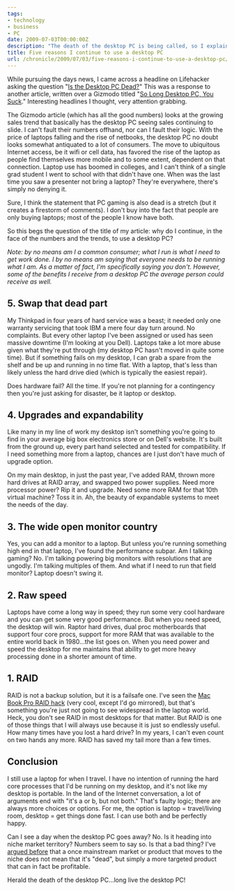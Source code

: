 ```yaml
---
tags:
- technology
- business
- PC
date: 2009-07-03T00:00:00Z
description: "The death of the desktop PC is being called, so I explain why it won't be leaving my desk anytime soon."
title: Five reasons I continue to use a desktop PC
url: /chronicle/2009/07/03/five-reasons-i-continue-to-use-a-desktop-pc/
---
```


While pursuing the days news, I came across a headline on Lifehacker asking the question "<a href="http://lifehacker.com/5303894/is-the-desktop-pc-dead">Is the Desktop PC Dead?</a>" This was a response to another article, written over a Gizmodo titled "<a href="http://gizmodo.com/5301401/so-long-desktop-pc-you-suck">So Long Desktop PC, You Suck</a>." Interesting headlines I thought, very attention grabbing.

The Gizmodo article (which has all the good numbers) looks at the growing sales trend that basically has the desktop PC seeing sales continuing to slide.  I can't fault their numbers offhand, nor can I fault their logic. With the price of laptops falling and the rise of netbooks, the desktop PC no doubt looks somewhat antiquated to a lot of consumers.  The move to ubiquitous Internet access, be it wifi or cell data, has favored the rise of the laptop as people find themselves more mobile and to some extent, dependent on that connection.  Laptop use has boomed in colleges, and I can't think of a single grad student I went to school with that didn't have one.  When was the last time you saw a presenter not bring a laptop?  They're everywhere, there's simply no denying it.

Sure, I think the statement that PC gaming is also dead is a stretch (but it creates a firestorm of comments). I don't buy into the fact that people are only buying laptops; most of the people I know have both.

So this begs the question of the title of my article: why do I continue, in the face of the numbers and the trends, to use a desktop PC?

_Note: by no means am I a common consumer; what I run is what I need to get work done. I by no means am saying that everyone needs to be running what I am.  As a matter of fact, I'm specifically saying you don't.  However, some of the benefits I receive from a desktop PC the average person could receive as well._

## 5. Swap that dead part
My Thinkpad in four years of hard service was a beast; it needed only one warranty servicing that took IBM a mere four day turn around.  No complaints.  But every other laptop I've been assigned or used has seen massive downtime (I'm looking at you Dell).  Laptops take a lot more abuse given what they're put through (my desktop PC hasn't moved in quite some time).  But if something fails on my desktop, I can grab a spare from the shelf and be up and running in no time flat.  With a laptop, that's less than likely unless the hard drive died (which is typically the easiest repair).

Does hardware fail?  All the time.  If you're not planning for a contingency then you're just asking for disaster, be it laptop or desktop.

## 4. Upgrades and expandability
Like many in my line of work my desktop isn't something you're going to find in your average big box electronics store or on Dell's website.  It's built from the ground up, every part hand selected and tested for compatibility.  If I need something more from a laptop, chances are I just don't have much of upgrade option.

On my main desktop, in just the past year, I've added RAM, thrown more hard drives at RAID array, and swapped two power supplies. Need more processor power? Rip it and upgrade. Need some more RAM for that 10th virtual machine?  Toss it in. Ah, the beauty of expandable systems to meet the needs of the day.

## 3. The wide open monitor country
Yes, you can add a monitor to a laptop.  But unless you're running something high end in that laptop, I've found the performance subpar.  Am I talking gaming?  No.  I'm talking powering big monitors with resolutions that are ungodly.  I'm talking multiples of them. And what if I need to run that field monitor?  Laptop doesn't swing it.

## 2. Raw speed
Laptops have come a long way in speed; they run some very cool hardware and you can get some very good performance.  But when you need speed, the desktop will win. Raptor hard drives, dual proc motherboards that support four core procs, support for more RAM that was available to the entire world back in 1980...the list goes on.  When you need power and speed the desktop for me maintains that ability to get more heavy processing done in a shorter amount of time.

## 1. RAID
RAID is not a backup solution, but it is a failsafe one. I've seen the <a href="http://lifehacker.com/software/how-to/install-a-raid-on-your-macbook-pro-256546.php">Mac Book Pro RAID hack</a> (very cool, except I'd go mirrored), but that's something you're just not going to see widespread in the laptop world.  Heck, you don't see RAID in most desktops for that matter.  But RAID is one of those things that I will always use because it is just so endlessly useful.  How many times have you lost a hard drive?  In my years, I can't even count on two hands any more.  RAID has saved my tail more than a few times.

## Conclusion
I still use a laptop for when I travel.  I have no intention of running the hard core processes that I'd be running on my desktop, and it's not like my desktop is portable. In the land of the Internet conversation, a lot of arguments end with "it's a or b, but not both."  That's faulty logic; there are always more choices or options.  For me, the option is laptop = travel/living room, desktop = get things done fast. I can use both and be perfectly happy.

Can I see a day when the desktop PC goes away?  No.  Is it heading into niche market territory?  Numbers seem to say so.  Is that a bad thing? I've <a href="http://justinribeiro.com/chronicle/2009/05/31/photography-and-the-resurgence-of-film-a-business-case-for-a-niche-market/">argued before</a> that a once mainstream market or product that moves to the niche does not mean that it's "dead", but simply a more targeted product that can in fact be profitable.

Herald the death of the desktop PC...long live the desktop PC!
